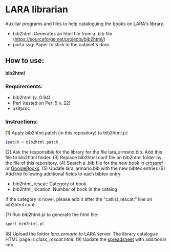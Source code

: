 # LARA librarian 

Auxiliar programs and files to help cataloguing the books on LARA's library. 

* bib2html: Generates an html file from a .bib file (https://sourceforge.net/projects/bib2html/)
* porta.svg: Paper to stick in the cabinet's door.

## How to use:
**bib2html**

### Requirements:
* bib2html (v. 0.94)
* Perl (tested on Perl 5 v. 22)
* xsltproc

### Instructions:

(1) Apply bib2html.patch (in this repository) to bib2html.pl:

```sh
$patch < bib2html.patch
```

(2) Ask the responsible for the library for the file lara_armario.bib. Add this file to bib2html folder.
(3) Replace bib2html.conf file on bib2html folder by the file of this repository.
(4) Search a .bib file for the new book in [crossref](http://crossref.org/) or [GoogleBooks](https://books.google.com/).
(5) Update lara_armario.bib with the new bibtex entries
(6) Add the following additional fields to each bibtex entry:
- bib2html_rescat: Category of book
- bib2html_location: Number of book in the catalog 

If the category is novel, please add it after the "catlist_rescat:" line on bib2html.conf.

(7) Run bib2html.pl to generate the html file:

```sh
$perl bib2html.pl
```

(8) Upload the folder *lara_armario* to LARA server. The library catalogue HTML page is *class_rescat.html*.
(9) Update the [spreadsheet](https://docs.google.com/spreadsheets/d/1rZPmUNfQXn-eabzWHW9pJ5Lqo2YDDxv-atCAUcfin08/edit?usp=sharing) with additional info.   
